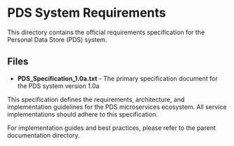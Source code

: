 # PDS System Requirements

This directory contains the official requirements specification for the Personal Data Store (PDS) system.

## Files

- **PDS_Specification_1.0a.txt** - The primary specification document for the PDS system version 1.0a

This specification defines the requirements, architecture, and implementation guidelines for the PDS microservices ecosystem. All service implementations should adhere to this specification.

For implementation guides and best practices, please refer to the parent documentation directory.

